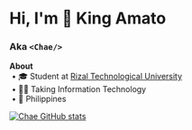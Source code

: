 # Hi, I'm 👑 **King Amato**  
### Aka `<Chae/>`

<strong>About</strong><br/>
&nbsp;• 🎓 Student at [Rizal Technological University](https://web.facebook.com/RizTechUniversity)  
&nbsp;• 👨‍💻 Taking Information Technology<br/>
&nbsp;• 📍 Philippines  

[![Chae GitHub stats](https://github-readme-stats-two-alpha-12.vercel.app/api?username=chaexd14&show_icons=true&theme=tokyonight&rank_icon=github)](https://github.com/anuraghazra/github-readme-stats)
